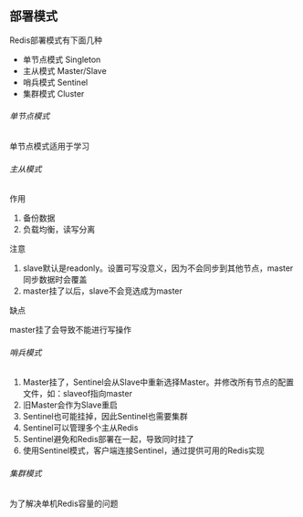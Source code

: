 部署模式
-

Redis部署模式有下面几种

- 单节点模式 Singleton
- 主从模式 Master/Slave
- 哨兵模式 Sentinel
- 集群模式 Cluster

###### 单节点模式

单节点模式适用于学习

###### 主从模式

作用

1. 备份数据
2. 负载均衡，读写分离

注意

1. slave默认是readonly。设置可写没意义，因为不会同步到其他节点，master同步数据时会覆盖
2. master挂了以后，slave不会竞选成为master

缺点

master挂了会导致不能进行写操作

###### 哨兵模式

1. Master挂了，Sentinel会从Slave中重新选择Master。并修改所有节点的配置文件，如：slaveof指向master
2. 旧Master会作为Slave重启
3. Sentinel也可能挂掉，因此Sentinel也需要集群
4. Sentinel可以管理多个主从Redis
5. Sentinel避免和Redis部署在一起，导致同时挂了
6. 使用Sentinel模式，客户端连接Sentinel，通过提供可用的Redis实现

###### 集群模式

为了解决单机Redis容量的问题


